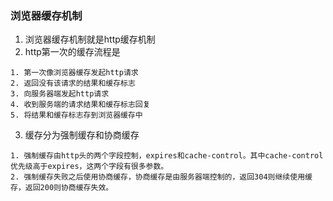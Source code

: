 ### 浏览器缓存机制
1. 浏览器缓存机制就是http缓存机制
2. http第一次的缓存流程是
```
1. 第一次像浏览器缓存发起http请求
2. 返回没有该请求的结果和缓存标志
3. 向服务器端发起http请求
4. 收到服务端的请求结果和缓存标志回复
5. 将结果和缓存标志存到浏览器缓存中
```
3. 缓存分为强制缓存和协商缓存
```
1. 强制缓存由http头的两个字段控制，expires和cache-control。其中cache-control优先级高于expires，这两个字段有很多参数。
2. 强制缓存失败之后使用协商缓存，协商缓存是由服务器端控制的，返回304则继续使用缓存，返回200则协商缓存失效。
```
